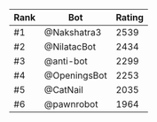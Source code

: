 Rank|Bot|Rating
---|---|---
#1|@Nakshatra3|2539
#2|@NilatacBot|2434
#3|@anti-bot|2299
#4|@OpeningsBot|2253
#5|@CatNail|2035
#6|@pawnrobot|1964
